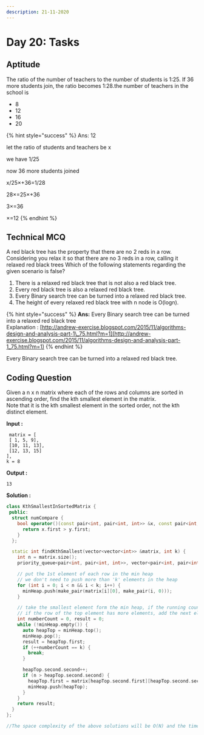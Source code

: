 ```yaml
---
description: 21-11-2020
---
```


# Day 20: Tasks

## Aptitude 

The ratio of the number of teachers to the number of students is 1:25. If 36 more students join, the ratio becomes 1:28.the number of teachers in the school is

* 8 
* 12 
* 16 
* 20

{% hint style="success" %}
Ans: 12  
  
let the ratio of students and teachers be x

we have 1/25

now 36 more students joined

x/25×+36=1/28

28×=25×+36

3×=36

×=12
{% endhint %}

## Technical MCQ

A red black tree has the property that there are no 2 reds in a row. Considering you relax it so that there are no 3 reds in a row, calling it relaxed red black trees Which of the following statements regarding the given scenario is false?

1. There is a relaxed red black tree that is not also a red black tree.
2. Every red black tree is also a relaxed red black tree.
3. Every Binary search tree can be turned into a relaxed red black tree.
4. The height of every relaxed red black tree with n node is O\(logn\).

{% hint style="success" %}
**Ans:**  Every Binary search tree can be turned into a relaxed red black tree  
Explanation : [http://andrew-exercise.blogspot.com/2015/11/algorithms-design-and-analysis-part-1\_75.html?m=1](http://andrew-exercise.blogspot.com/2015/11/algorithms-design-and-analysis-part-1_75.html?m=1)
{% endhint %}





Every Binary search tree can be turned into a relaxed red black tree.

## Coding Question

 Given a n x n matrix where each of the rows and columns are sorted in ascending order, find the kth smallest element in the matrix.  
Note that it is the kth smallest element in the sorted order, not the kth distinct element.

**Input :**

```text
 matrix = [
 [ 1, 5, 9],
 [10, 11, 13],
 [12, 13, 15]
],
k = 8
```

**Output :**

```text
13
```

**Solution :**

```cpp
class KthSmallestInSortedMatrix {
 public:
  struct numCompare {
    bool operator()(const pair<int, pair<int, int>> &x, const pair<int, pair<int, int>> &y) {
      return x.first > y.first;
    }
  };

  static int findKthSmallest(vector<vector<int>> &matrix, int k) {
    int n = matrix.size();
    priority_queue<pair<int, pair<int, int>>, vector<pair<int, pair<int, int>>>, numCompare> minHeap;

    // put the 1st element of each row in the min heap
    // we don't need to push more than 'k' elements in the heap
    for (int i = 0; i < n && i < k; i++) {
      minHeap.push(make_pair(matrix[i][0], make_pair(i, 0)));
    }

    // take the smallest element form the min heap, if the running count is equal to k return the number
    // if the row of the top element has more elements, add the next element to the heap
    int numberCount = 0, result = 0;
    while (!minHeap.empty()) {
      auto heapTop = minHeap.top();
      minHeap.pop();
      result = heapTop.first;
      if (++numberCount == k) {
        break;
      }

      heapTop.second.second++;
      if (n > heapTop.second.second) {
        heapTop.first = matrix[heapTop.second.first][heapTop.second.second];
        minHeap.push(heapTop);
      }
    }
    return result;
  }
};

//The space complexity of the above solutions will be O(N) and the time complexity will be O(min(K,N)+K∗logN)
```

